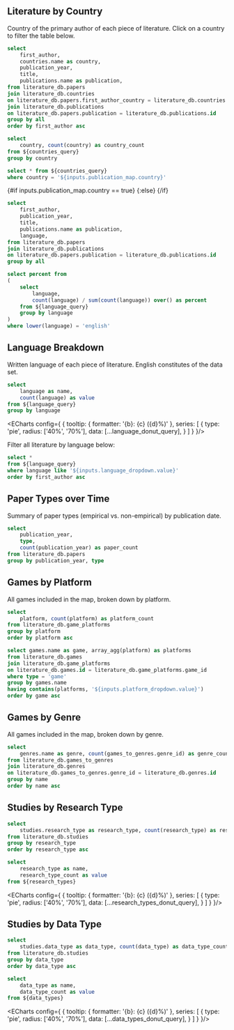 ## Literature by Country

Country of the primary author of each piece of literature. Click on a country to filter the table below.

```sql countries_query
select
    first_author,
    countries.name as country,
    publication_year,
    title,
    publications.name as publication,
from literature_db.papers
join literature_db.countries
on literature_db.papers.first_author_country = literature_db.countries.id
join literature_db.publications
on literature_db.papers.publication = literature_db.publications.id
group by all
order by first_author asc
```

```sql countries_count
select
    country, count(country) as country_count
from ${countries_query}
group by country
```

<AreaMap
    data={countries_count}
    areaCol=country
    geoJsonUrl='https://d2ad6b4ur7yvpq.cloudfront.net/naturalearth-3.3.0/ne_110m_admin_0_countries.geojson'
    geoId=name
    value=country_count
    startingZoom=4
    height=420
    name=publication_map
/>

```sql filtered_countries_query
select * from ${countries_query}
where country = '${inputs.publication_map.country}'
```

{#if inputs.publication_map.country == true}
    <DataTable data={countries_query}>
        <Column id=first_author />
        <Column id=country />
        <Column id=publication_year fmt=id />
        <Column id=title />
        <Column id=publication />
        <Column id=language />
    </DataTable>
{:else}
    <DataTable data={filtered_countries_query}>
        <Column id=first_author />
        <Column id=country />
        <Column id=publication_year fmt=id />
        <Column id=title />
        <Column id=publication />
        <Column id=language />
    </DataTable>
{/if}

```sql language_query
select 
    first_author, 
    publication_year, 
    title, 
    publications.name as publication,
    language,
from literature_db.papers
join literature_db.publications
on literature_db.papers.publication = literature_db.publications.id
group by all
```

```sql language_percentage_query
select percent from
(
    select 
        language, 
        count(language) / sum(count(language)) over() as percent
    from ${language_query}
    group by language
)
where lower(language) = 'english'
```

## Language Breakdown
Written language of each piece of literature. English constitutes __<Value data={language_percentage_query} column=percent fmt=pct0 />__ of the data set.

```sql language_donut_query
select
    language as name,
    count(language) as value
from ${language_query}
group by language
```

<ECharts config={
    {
        tooltip: {
            formatter: '{b}: {c} ({d}%)'
        },
        series: [
            {
                type: 'pie',
                radius: ['40%', '70%'],
                data: [...language_donut_query],
            }
        ]
    }
}/>

Filter all literature by language below:

<Dropdown
    data={language_query}
    name=language_dropdown
    value=language
    title="Language"
/>

```sql filtered_language_query
select *
from ${language_query}
where language like '${inputs.language_dropdown.value}'
order by first_author asc
```

<DataTable data={filtered_language_query}>
    <Column id=first_author />
    <Column id=publication_year fmt=id />
    <Column id=title />
    <Column id=publication />
    <Column id=language />
</DataTable>

## Paper Types over Time

Summary of paper types (empirical vs. non-empirical) by publication date.

```sql paper_types_query
select 
    publication_year,
    type,
    count(publication_year) as paper_count
from literature_db.papers
group by publication_year, type
```

<BarChart
    data={paper_types_query}
    x=publication_year
    y=paper_count
    series=type
    xFmt=id
/>

## Games by Platform

All games included in the map, broken down by platform.

```sql platforms_query
select
    platform, count(platform) as platform_count
from literature_db.game_platforms
group by platform
order by platform asc
```

<BarChart
    data={platforms_query}
    x=platform
    y=platform_count
    sort=false
/>

<Dropdown
    data={platforms_query}
    name=platform_dropdown
    value=platform
    title="Platform"
    order="platform asc"
/>

```sql games_by_platform_query
select games.name as game, array_agg(platform) as platforms
from literature_db.games
join literature_db.game_platforms
on literature_db.games.id = literature_db.game_platforms.game_id
where type = 'game'
group by games.name
having contains(platforms, '${inputs.platform_dropdown.value}')
order by game asc
```

<DataTable data={games_by_platform_query}>
    <Column id=game />
    <Column id=platforms />
</DataTable>

## Games by Genre

All games included in the map, broken down by genre.

```sql genres_query
select
    genres.name as genre, count(games_to_genres.genre_id) as genre_count
from literature_db.games_to_genres
join literature_db.genres
on literature_db.games_to_genres.genre_id = literature_db.genres.id
group by name 
order by name asc
```

<BarChart
    data={genres_query}
    x=genre
    y=genre_count
    sort=false
/>

## Studies by Research Type

```sql research_types
select
    studies.research_type as research_type, count(research_type) as research_type_count
from literature_db.studies
group by research_type
order by research_type asc
```

```sql research_types_donut_query
select
    research_type as name,
    research_type_count as value
from ${research_types}
```

<ECharts config={
    {
        tooltip: {
            formatter: '{b}: {c} ({d}%)'
        },
        series: [
            {
                type: 'pie',
                radius: ['40%', '70%'],
                data: [...research_types_donut_query],
            }
        ]
    }
}/>

## Studies by Data Type

```sql data_types
select
    studies.data_type as data_type, count(data_type) as data_type_count
from literature_db.studies
group by data_type
order by data_type asc
```


```sql data_types_donut_query
select
    data_type as name,
    data_type_count as value
from ${data_types}
```

<ECharts config={
    {
        tooltip: {
            formatter: '{b}: {c} ({d}%)'
        },
        series: [
            {
                type: 'pie',
                radius: ['40%', '70%'],
                data: [...data_types_donut_query],
            }
        ]
    }
}/>

<!-- <Dropdown
    data={genres_query}
    name=genre_dropdown
    value=genre
    title="Genre"
    order="genre asc"
/>

-- ```sql games_by_genre_query
-- select games.name as game, array_agg(genres.name) as genres
-- from literature_db.games
-- join literature_db.games_to_genres
-- on literature_db.games_to_genres.game_id = literature_db.games.id
-- join literature_db.genres
-- on literature_db.genres.id = literature_db.games_to_genres.genre_id
-- group by games.name
-- having contains(genres, '${inputs.genre_dropdown.value}')
-- order by game asc
-- ```

<DataTable data={games_by_genre_query}>
    <Column id=game />
    <Column id=genres />
</DataTable> -->
